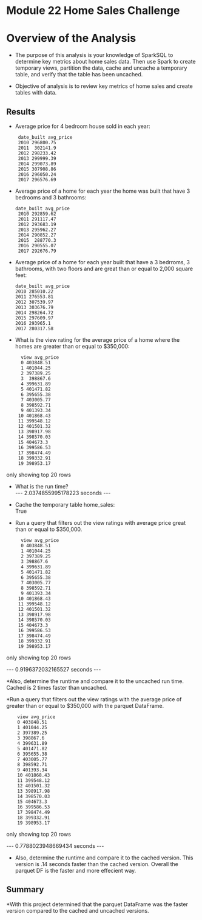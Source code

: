 # Module 22 Home Sales Challenge
# Overview of the Analysis

* The purpose of this analysis is your knowledge of SparkSQL to determine key metrics about home sales data. Then use Spark to create temporary views, partition the data, cache and uncache a temporary table, and verify that the table has been uncached.

* Objective of analysis is to review key metrics of home sales and create tables with data.

## Results
* Average price for 4 bedroom house sold in each year:

       date_built avg_price
       2010 296800.75 
       2011  302141.9
       2012 298233.42
       2013 299999.39
       2014 299073.89
       2015 307908.86
       2016 296050.24
       2017 296576.69


* Average price of a home for each year the home was built that have 3 bedrooms and 3 bathrooms: 
 
      date_built avg_price 
       2010 292859.62 
       2011 291117.47 
       2012 293683.19
       2013 295962.27
       2014 290852.27
       2015  288770.3
       2016 290555.07
       2017 292676.79


* Average price of a home for each year built that have a 3 bedrroms, 3 bathrooms, with two floors and are great than or equal to 2,000 square feet:

      date_built avg_price
      2010 285010.22 
      2011 276553.81
      2012 307539.97
      2013 303676.79
      2014 298264.72
      2015 297609.97
      2016 293965.1
      2017 280317.58

* What is the view rating for the average price of a home where the homes are greater than or equal to $350,000:

        view avg_price
        0 403848.51
        1 401044.25
        2 397389.25
        3  398867.6
        4 399631.89
        5 401471.82
        6 395655.38
        7 403005.77
        8 398592.71
        9 401393.34
       10 401868.43
       11 399548.12
       12 401501.32
       13 398917.98
       14 398570.03
       15 404673.3
       16 399586.53
       17 398474.49
       18 399332.91
       19 398953.17

only showing top 20 rows
* What is the run time?  
--- 2.0374855995178223 seconds ---

* Cache the temporary table home_sales:  
True

* Run a query that filters out the view ratings with average price great than or equal to $350,000.  

        view avg_price
        0 403848.51
        1 401044.25
        2 397389.25
        3 398867.6
        4 399631.89
        5 401471.82
        6 395655.38
        7 403005.77
        8 398592.71
        9 401393.34
       10 401868.43
       11 399548.12
       12 401501.32
       13 398917.98
       14 398570.03
       15 404673.3
       16 399586.53
       17 398474.49
       18 399332.91
       19 398953.17

only showing top 20 rows

--- 0.9196372032165527 seconds ---

*Also, determine the runtime and compare it to the uncached run time. 
Cached is 2 times faster than uncached.

*Run a query that filters out the view ratings with the average price of greater than or equal to $350,000 with the parquet DataFrame.  

        view avg_price
        0 403848.51
        1 401044.25
        2 397389.25
        3 398867.6
        4 399631.89
        5 401471.82
        6 395655.38
        7 403005.77
        8 398592.71
        9 401393.34
        10 401868.43
        11 399548.12
        12 401501.32
        13 398917.98
        14 398570.03
        15 404673.3
        16 399586.53
        17 398474.49
        18 399332.91
        19 398953.17

only showing top 20 rows

--- 0.7788023948669434 seconds ---
* Also, determine the runtime and compare it to the cached version.
This version is .14 seconds faster than the cached version.  Overall the parquet DF is the faster and more effecient way.

## Summary
*With this project determined that the parquet DataFrame was the faster version compared to the cached and uncached versions.  
  
